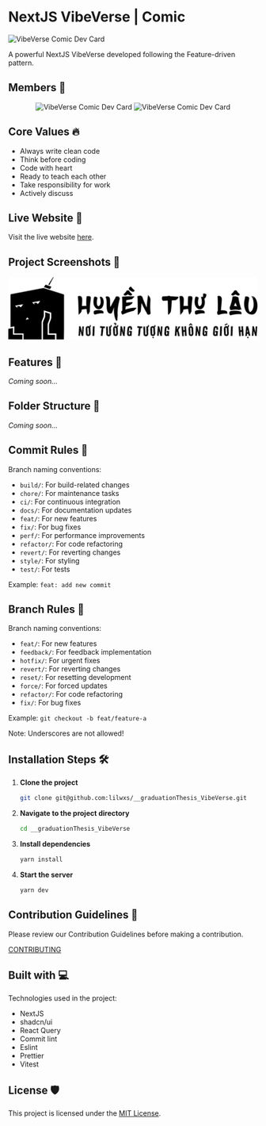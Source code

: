 # NextJS VibeVerse | Comic

![VibeVerse Comic Dev Card](./apps/client/public/icon.svg)

A powerful NextJS VibeVerse developed following the Feature-driven pattern.

## Members 🌟

<p align="center">
    <img src="https://api.daily.dev/devcards/v2/5vha6L5SMkH4OkdZ88cHR.png?type=default&r=31s" width="356" alt="VibeVerse Comic Dev Card"/>
    <img src="https://api.daily.dev/devcards/v2/5vha6L5SMkH4OkdZ88cHR.png?type=default&r=31s" width="356" alt="VibeVerse Comic Dev Card"/>
</p>

## Core Values 🔥

- Always write clean code
- Think before coding
- Code with heart
- Ready to teach each other
- Take responsibility for work
- Actively discuss

## Live Website 🚀

Visit the live website [here](https://vibeverse-alpha.vercel.app/).

## Project Screenshots 📸

![Project Screenshot](./public/logo.svg)

## Features 🧐

_Coming soon..._

## Folder Structure 📂

_Coming soon..._

## Commit Rules 💉

Branch naming conventions:

- `build/`: For build-related changes
- `chore/`: For maintenance tasks
- `ci/`: For continuous integration
- `docs/`: For documentation updates
- `feat/`: For new features
- `fix/`: For bug fixes
- `perf/`: For performance improvements
- `refactor/`: For code refactoring
- `revert/`: For reverting changes
- `style/`: For styling
- `test/`: For tests

Example: `feat: add new commit`

## Branch Rules 🤟

Branch naming conventions:

- `feat/`: For new features
- `feedback/`: For feedback implementation
- `hotfix/`: For urgent fixes
- `revert/`: For reverting changes
- `reset/`: For resetting development
- `force/`: For forced updates
- `refactor/`: For code refactoring
- `fix/`: For bug fixes

Example: `git checkout -b feat/feature-a`

Note: Underscores are not allowed!

## Installation Steps 🛠️

1. **Clone the project**

   ```sh
   git clone git@github.com:lilwxs/__graduationThesis_VibeVerse.git
   ```

2. **Navigate to the project directory**

   ```sh
   cd __graduationThesis_VibeVerse
   ```

3. **Install dependencies**

   ```sh
   yarn install
   ```

4. **Start the server**

   ```sh
   yarn dev
   ```

## Contribution Guidelines 🍰

Please review our Contribution Guidelines before making a contribution.

[CONTRIBUTING](https://github.com/lilwxs/__graduationThesis_VibeVerse/blob/main/CONTRIBUTING.md)

## Built with 💻

Technologies used in the project:

- NextJS
- shadcn/ui
- React Query
- Commit lint
- Eslint
- Prettier
- Vitest

## License 🛡️

This project is licensed under the [MIT License](./LICENSE).
